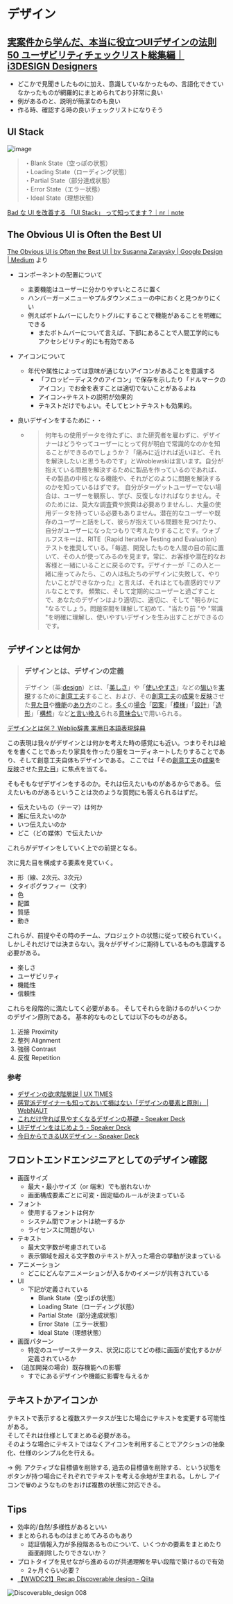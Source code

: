 # デザイン

## [実案件から学んだ、本当に役立つUIデザインの法則50 ユーザビリティチェックリスト総集編｜i3DESIGN Designers](https://note.com/i3design_design/n/na5bc07e4acb0#587b4f35-d5b7-4877-8a7d-b30299375ae1)

* どこかで見聞きしたものに加え、意識していなかったもの、言語化できていなかったものが網羅的にまとめられており非常に良い
* 例があるのと、説明が簡潔なのも良い
* 作る時、確認する時の良いチェックリストになりそう

## UI Stack

![image](https://user-images.githubusercontent.com/20992687/191537777-53643359-eb20-4e73-9740-a73965e7723a.png)

> ・Blank State（空っぽの状態）  
> ・Loading State（ローディング状態）  
> ・Partial State（部分達成状態）  
> ・Error State（エラー状態）  
> ・Ideal State（理想状態）  

[Bad な UI を改善する 「UI Stack」 って知ってます？｜nr｜note](https://note.com/nowim/n/n185d63cfda5c)

## The Obvious UI is Often the Best UI

[The Obvious UI is Often the Best UI | by Susanna Zaraysky | Google Design | Medium](https://medium.com/google-design/the-obvious-ui-is-often-the-best-ui-7a25597d79fd) より

* コンポーネントの配置について

  * 主要機能はユーザーに分かりやすいところに置く
  * ハンバーガーメニューやプルダウンメニューの中におくと見つかりにくい
  * 例えばボトムバーにしたりトグルにすることで機能があることを明確にできる
    * またボトムバーについて言えば、下部にあることで人間工学的にもアクセシビリティ的にも有効である

* アイコンについて

  * 年代や属性によっては意味が通じないアイコンがあることを意識する
    * 「フロッピーディスクのアイコン」で保存を示したり「ドルマークのアイコン」でお金を表すことは適切でないことがあるよね
    * アイコン+テキストの説明が効果的
    * テキストだけでもよい。そしてヒントテキストも効果的。

* 良いデザインをするために・・

  * > 何年もの使用データを待たずに、また研究者を雇わずに、デザイナーはどうやってユーザーにとって何が明白で常識的なのかを知ることができるのでしょうか？「痛みに近ければ近いほど、それを解決したいと思うものです」とWroblewskiは言います。自分が抱えている問題を解決するために製品を作っているのであれば、その製品の中核となる機能や、それがどのように問題を解決するのかを知っているはずです。
    > 自分がターゲットユーザーでない場合は、ユーザーを観察し、学び、反復しなければなりません。そのためには、莫大な調査費や旅費は必要ありませんし、大量の使用データを持っている必要もありません。潜在的なユーザーや既存のユーザーと話をして、彼らが抱えている問題を見つけたり、自分がユーザーになったつもりで考えたりすることです。ウォブルフスキーは、RITE（Rapid Iterative Testing and Evaluation）テストを推奨している。「毎週、開発したものを人間の目の前に置いて、その人が使ってみるのを見ます。常に、お客様や潜在的なお客様と一緒にいることに戻るのです。デザイナーが『この人と一緒に座ってみたら、この人は私たちのデザインに失敗して、やりたいことができなかった』と言えば、それはとても直感的でリアルなことです。
    > 頻繁に、そして定期的にユーザーと過ごすことで、あなたのデザインはより適切に、適切に、そして "明らかに "なるでしょう。問題空間を理解して初めて、"当たり前 "や "常識 "を明確に理解し、使いやすいデザインを生み出すことができるのです。

## デザインとは何か

> ### デザインとは、デザインの定義
>
> デザイン（英:[design](https://www.weblio.jp/content/design)）とは、「[美しさ](https://www.weblio.jp/content/美しさ)」や「[使いやすさ](https://www.weblio.jp/content/使いやすさ)」などの[狙い](https://www.weblio.jp/content/狙い)を[実現](https://www.weblio.jp/content/実現)するために[創意工夫](https://www.weblio.jp/content/創意工夫)すること、および、その[創意工夫](https://www.weblio.jp/content/創意工夫)の[成果](https://www.weblio.jp/content/成果)を[反映](https://www.weblio.jp/content/反映)させた[見た目](https://www.weblio.jp/content/見た目)や[機能](https://www.weblio.jp/content/機能)の[あり方](https://www.weblio.jp/content/あり方)のこと。[多く](https://www.weblio.jp/content/多く)の[場合](https://www.weblio.jp/content/場合)「[図案](https://www.weblio.jp/content/図案)」「[模様](https://www.weblio.jp/content/模様)」「[設計](https://www.weblio.jp/content/設計)」「[造形](https://www.weblio.jp/content/造形)」「[構想](https://www.weblio.jp/content/構想)」など[と言い](https://www.weblio.jp/content/と言い)[換え](https://www.weblio.jp/content/換え)られる[意味合い](https://www.weblio.jp/content/意味合い)で用いられる。

[デザインとは何？ Weblio辞書 実用日本語表現辞典](https://www.weblio.jp/content/%E3%83%87%E3%82%B6%E3%82%A4%E3%83%B3)

この表現は我々がデザインとは何かを考えた時の感覚にも近い。つまりそれは絵をを書くことであったり家具を作ったり服をコーディネートしたりすることであり、そして創意工夫自体もデザインである。
ここでは「その[創意工夫](https://www.weblio.jp/content/創意工夫)の[成果](https://www.weblio.jp/content/成果)を[反映](https://www.weblio.jp/content/反映)させた[見た目](https://www.weblio.jp/content/見た目)」に焦点を当てる。

そもそもなぜデザインをするのか。それは伝えたいものがあるからである。
伝えたいものがあるということは次のような質問にも答えられるはずだ。

* 伝えたいもの（テーマ）は何か
* 誰に伝えたいのか
* いつ伝えたいのか
* どこ（どの媒体）で伝えたいか

これらがデザインをしていく上での前提となる。

次に見た目を構成する要素を見ていく。

* 形（線、2次元、3次元）
* タイポグラフィー（文字）
* 色
* 配置
* 質感
* 動き

これらが、前提やその時のチーム、プロジェクトの状態に従って絞られていく。
しかしそれだけでは決まらない。我々がデザインに期待しているものも意識する必要がある。

* 楽しさ
* ユーザビリティ
* 機能性
* 信頼性

これらを段階的に満たしてく必要がある。
そしてそれらを助けるのがいくつかのデザイン原則である。
基本的なものとしては以下のものがある。

1. 近接 Proximity
2. 整列 Alignment
3. 強弱 Contrast
4. 反復 Repetition

### 参考

* [デザインの欲求階層説 | UX TIMES](https://uxdaystokyo.com/articles/glossary/designhierarchyofneeds/)
* [感覚派デザイナーも知っておいて損はない「デザインの要素と原則」 | WebNAUT](https://webnaut.jp/design/620.html)
* [これだけ守れば見やすくなるデザインの基礎 - Speaker Deck](https://speakerdeck.com/kinakobooster/koredakeshou-rebajian-yasukunarudezainfalseji-chu)
* [UIデザインをはじめよう - Speaker Deck](https://speakerdeck.com/kinakobooster/uidezainwohazimeyou)
* [今日からできるUXデザイン - Speaker Deck](https://speakerdeck.com/kinakobooster/jin-ri-karadekiruuxdezain)

## フロントエンドエンジニアとしてのデザイン確認

* 画面サイズ
  * 最大・最小サイズ（or 端末）でも崩れないか
  * 画面構成要素ごとに可変・固定幅のルールが決まっている
* フォント
  * 使用するフォントは何か
  * システム間でフォントは統一するか
  * ライセンスに問題がない
* テキスト
  * 最大文字数が考慮されている
  * 表示領域を超える文字数のテキストが入った場合の挙動が決まっている
* アニメーション
  * どこにどんなアニメーションが入るかのイメージが共有されている
* UI
  * 下記が定義されている
    * Blank State（空っぽの状態）
    * Loading State（ローディング状態）
    * Partial State（部分達成状態）
    * Error State（エラー状態）
    * Ideal State（理想状態）
* 画面パターン
  * 特定のユーザーステータス、状況に応じてどの様に画面が変化するかが定義されているか
* （追加開発の場合）既存機能への影響
  * すでにあるデザインや機能に影響を与えるか

## テキストかアイコンか

テキストで表示すると複数ステータスが生じた場合にテキストを変更する可能性がある。  
そしてそれは仕様としてまとめる必要がある。  
そのような場合にテキストではなくアイコンを利用することでアクションの抽象化、仕様のシンプル化を行える。  
  
→ 例: アクティブな目標値を削除する, 過去の目標値を削除する、という状態をボタンが持つ場合にそれぞれでテキストを考える余地が生まれる。しかし
アイコンで🗑のようなものをおけば複数の状態に対応できる。

## Tips

* 効率的/自然/多様性があるといい
* まとめられるものはまとめてみるのもあり
  * 認証情報入力が多段階あるものについて、いくつかの要素をまとめたり画面削除したりできないか？
* プロトタイプを見せながら進めるのが共通理解を早い段階で築けるので有効
  * 2ヶ月ぐらい必要？
* [【WWDC21】Recap Discoverable design - Qiita](https://qiita.com/yyokii/items/92ded62a339fd01a06e0)

![Discoverable_design 008](https://user-images.githubusercontent.com/20992687/124152996-fa285f00-dace-11eb-8079-30b08e79ee45.jpeg)
